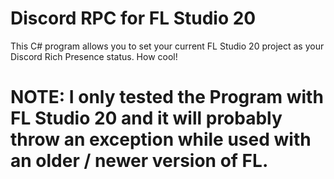 # Discord RPC for FL Studio 20
This C# program allows you to set your current FL Studio 20 project as your Discord Rich Presence status. How cool! 

# __NOTE__: I only tested the Program with FL Studio 20 and it will probably throw an exception while used with an older / newer version of FL.
